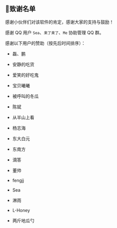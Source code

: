 ## 🍉致谢名单

感谢小伙伴们对该软件的肯定，感谢大家的支持与鼓励！

感谢 QQ 用户 `Sea`、`来了来了`、`Me` 协助管理 QQ 群。

感谢以下用户的赞助（按先后时间排序）：

- 磊、鹏

- 安静的吃货

- 爱笑的好吃鬼

- 宝贝曦曦

- 被呼叫的冬瓜

- 陈斌

- 从半山上看

- 杨志海

- 东大白元

- 东南方

- 滴答

- 董帅

- fengjj

- Sea

- 淋雨

- L-Honey

- 两斤地瓜勺
